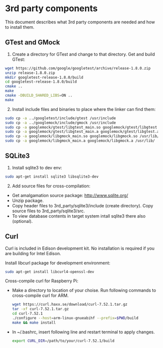 # 3rd party components
This document describes what 3rd party components are needed and how to install them.

## GTest and GMock

1. Create a directory for GTest and change to that directory. Get and build GTest:

  ```sh
  wget https://github.com/google/googletest/archive/release-1.8.0.zip
  unzip release-1.8.0.zip
  mkdir googletest-release-1.8.0/build
  cd googletest-release-1.8.0/build
  cmake ..
  make
  cmake -DBUILD_SHARED_LIBS=ON ..
  make
  ```

2. Install include files and binaries to place where the linker can find them:

  ```sh
  sudo cp -a ../googletest/include/gtest /usr/include
  sudo cp -a ../googlemock/include/gmock /usr/include
  sudo cp -a googlemock/gtest/libgtest_main.so googlemock/gtest/libgtest.so /usr/lib/
  sudo cp -a googlemock/gtest/libgtest_main.a googlemock/gtest/libgtest.a /usr/lib/
  sudo cp -a googlemock/libgmock_main.so googlemock/libgmock.so /usr/lib/
  sudo cp -a googlemock/libgmock_main.a googlemock/libgmock.a /usr/lib/
  ```

## SQLite3

1. Install sqlite3 to dev env: 

  ```sh
  sudo apt-get install sqlite3 libsqlite3-dev
  ```
  
2. Add source files for cross-compilation:
  - Get amalgamation source package: http://www.sqlite.org/
  - Unzip package.
  - Copy header files to 3rd_party/sqlite3/include (create directory). Copy source files to 3rd_party/sqlite3/src.
  - To view database contents in target system intall sqlite3 there also (optional).


## Curl

Curl is included in Edison development kit. No installation is required if you are building for Intel Edison.

Install libcurl package for development environment:

```sh
sudo apt-get install libcurl4-openssl-dev
```

Cross-compile curl for Raspberry Pi:

- Make a directory to location of your choise. Run following commands to cross-compile curl for ARM.

  ```sh
  wget https://curl.haxx.se/download/curl-7.52.1.tar.gz
  tar -xf curl-7.52.1.tar.gz
  cd curl-7.52.1
  ./configure --host=arm-linux-gnueabihf --prefix=$PWD/build
  make && make install
  ```
  
- In ~/.bashrc, insert following line and restart terminal to apply changes.
   ```sh
   export CURL_DIR=/path/to/your/curl-7.52.1/build
   ```
 
 
